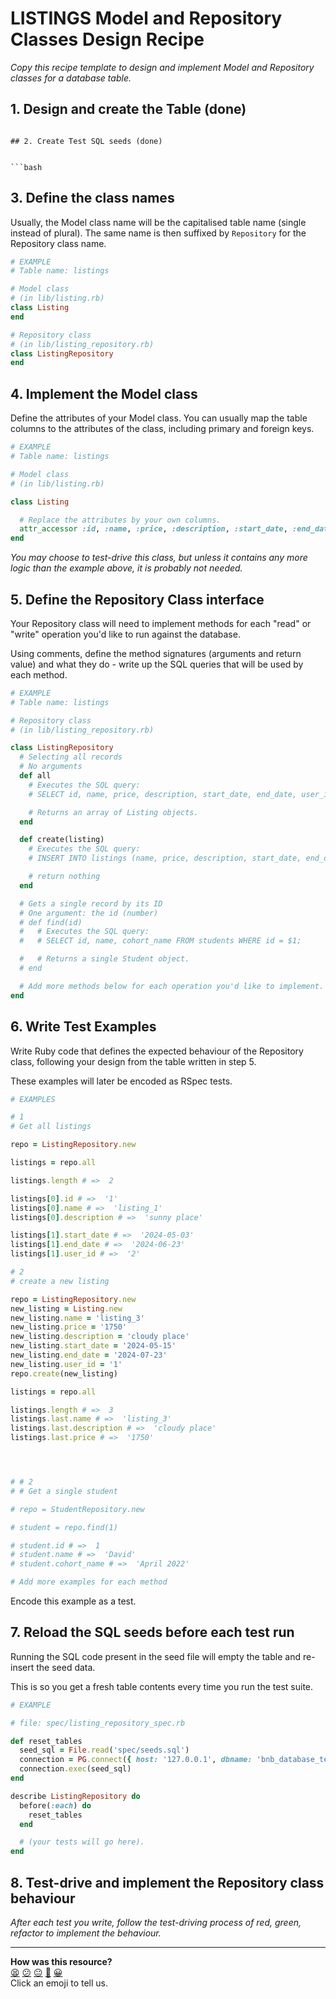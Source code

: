 # LISTINGS Model and Repository Classes Design Recipe

_Copy this recipe template to design and implement Model and Repository classes for a database table._

## 1. Design and create the Table (done)


```

## 2. Create Test SQL seeds (done)


```bash

```

## 3. Define the class names

Usually, the Model class name will be the capitalised table name (single instead of plural). The same name is then suffixed by `Repository` for the Repository class name.

```ruby
# EXAMPLE
# Table name: listings

# Model class
# (in lib/listing.rb)
class Listing
end

# Repository class
# (in lib/listing_repository.rb)
class ListingRepository
end
```

## 4. Implement the Model class

Define the attributes of your Model class. You can usually map the table columns to the attributes of the class, including primary and foreign keys.

```ruby
# EXAMPLE
# Table name: listings

# Model class
# (in lib/listing.rb)

class Listing

  # Replace the attributes by your own columns.
  attr_accessor :id, :name, :price, :description, :start_date, :end_date, :user_id
end


```

*You may choose to test-drive this class, but unless it contains any more logic than the example above, it is probably not needed.*

## 5. Define the Repository Class interface

Your Repository class will need to implement methods for each "read" or "write" operation you'd like to run against the database.

Using comments, define the method signatures (arguments and return value) and what they do - write up the SQL queries that will be used by each method.

```ruby
# EXAMPLE
# Table name: listings

# Repository class
# (in lib/listing_repository.rb)

class ListingRepository
  # Selecting all records
  # No arguments
  def all
    # Executes the SQL query:
    # SELECT id, name, price, description, start_date, end_date, user_id FROM listings;

    # Returns an array of Listing objects.
  end

  def create(listing)
    # Executes the SQL query:
    # INSERT INTO listings (name, price, description, start_date, end_date, user_id) VALUES ($1, $2, $3, $4, $5, $6);

    # return nothing
  end

  # Gets a single record by its ID
  # One argument: the id (number)
  # def find(id)
  #   # Executes the SQL query:
  #   # SELECT id, name, cohort_name FROM students WHERE id = $1;

  #   # Returns a single Student object.
  # end

  # Add more methods below for each operation you'd like to implement.
end
```

## 6. Write Test Examples

Write Ruby code that defines the expected behaviour of the Repository class, following your design from the table written in step 5.

These examples will later be encoded as RSpec tests.

```ruby
# EXAMPLES

# 1
# Get all listings

repo = ListingRepository.new

listings = repo.all

listings.length # =>  2

listings[0].id # =>  '1'
listings[0].name # =>  'listing_1'
listings[0].description # =>  'sunny place'

listings[1].start_date # =>  '2024-05-03'
listings[1].end_date # =>  '2024-06-23'
listings[1].user_id # =>  '2'

# 2
# create a new listing

repo = ListingRepository.new
new_listing = Listing.new
new_listing.name = 'listing_3'
new_listing.price = '1750'
new_listing.description = 'cloudy place'
new_listing.start_date = '2024-05-15'
new_listing.end_date = '2024-07-23'
new_listing.user_id = '1'
repo.create(new_listing)

listings = repo.all

listings.length # =>  3
listings.last.name # =>  'listing_3'
listings.last.description # =>  'cloudy place'
listings.last.price # =>  '1750'




# # 2
# # Get a single student

# repo = StudentRepository.new

# student = repo.find(1)

# student.id # =>  1
# student.name # =>  'David'
# student.cohort_name # =>  'April 2022'

# Add more examples for each method
```

Encode this example as a test.

## 7. Reload the SQL seeds before each test run

Running the SQL code present in the seed file will empty the table and re-insert the seed data.

This is so you get a fresh table contents every time you run the test suite.

```ruby
# EXAMPLE

# file: spec/listing_repository_spec.rb

def reset_tables
  seed_sql = File.read('spec/seeds.sql')
  connection = PG.connect({ host: '127.0.0.1', dbname: 'bnb_database_test' })
  connection.exec(seed_sql)
end

describe ListingRepository do
  before(:each) do 
    reset_tables
  end

  # (your tests will go here).
end
```

## 8. Test-drive and implement the Repository class behaviour

_After each test you write, follow the test-driving process of red, green, refactor to implement the behaviour._

<!-- BEGIN GENERATED SECTION DO NOT EDIT -->

---

**How was this resource?**  
[😫](https://airtable.com/shrUJ3t7KLMqVRFKR?prefill_Repository=makersacademy%2Fdatabases&prefill_File=resources%2Frepository_class_recipe_template.md&prefill_Sentiment=😫) [😕](https://airtable.com/shrUJ3t7KLMqVRFKR?prefill_Repository=makersacademy%2Fdatabases&prefill_File=resources%2Frepository_class_recipe_template.md&prefill_Sentiment=😕) [😐](https://airtable.com/shrUJ3t7KLMqVRFKR?prefill_Repository=makersacademy%2Fdatabases&prefill_File=resources%2Frepository_class_recipe_template.md&prefill_Sentiment=😐) [🙂](https://airtable.com/shrUJ3t7KLMqVRFKR?prefill_Repository=makersacademy%2Fdatabases&prefill_File=resources%2Frepository_class_recipe_template.md&prefill_Sentiment=🙂) [😀](https://airtable.com/shrUJ3t7KLMqVRFKR?prefill_Repository=makersacademy%2Fdatabases&prefill_File=resources%2Frepository_class_recipe_template.md&prefill_Sentiment=😀)  
Click an emoji to tell us.

<!-- END GENERATED SECTION DO NOT EDIT -->